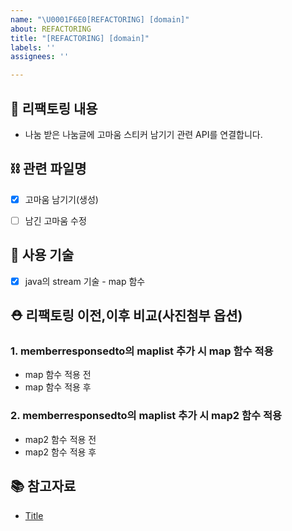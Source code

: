 ```yaml
---
name: "\U0001F6E0[REFACTORING] [domain]"
about: REFACTORING
title: "[REFACTORING] [domain]"
labels: ''
assignees: ''

---
```


## 📌 리팩토링 내용
- 나눔 받은 나눔글에 고마움 스티커 남기기 관련 API를 연결합니다.


## ⛓️ 관련 파일명
- [x]  고마움 남기기(생성)
- [ ]  남긴 고마움 수정


## 🔎 사용 기술
- [x] java의 stream 기술 - map 함수


## ⛑️ 리팩토링 이전,이후 비교(사진첨부 옵션)

### 1. memberresponsedto의 maplist 추가 시 map 함수 적용 
- map 함수 적용 전
- map 함수 적용 후

### 2. memberresponsedto의 maplist 추가 시 map2 함수 적용 
- map2 함수 적용 전
- map2 함수 적용 후


## 📚 참고자료
- [Title](https://...)

